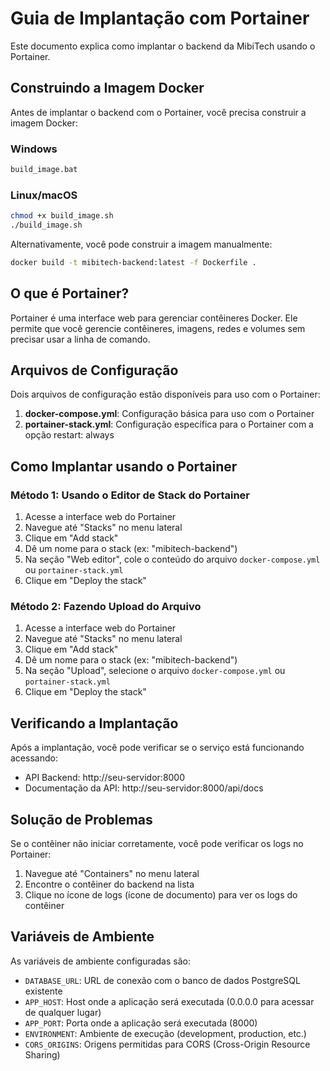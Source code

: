 # Guia de Implantação com Portainer

Este documento explica como implantar o backend da MibiTech usando o Portainer.

## Construindo a Imagem Docker

Antes de implantar o backend com o Portainer, você precisa construir a imagem Docker:

### Windows
```bash
build_image.bat
```

### Linux/macOS
```bash
chmod +x build_image.sh
./build_image.sh
```

Alternativamente, você pode construir a imagem manualmente:
```bash
docker build -t mibitech-backend:latest -f Dockerfile .
```

## O que é Portainer?

Portainer é uma interface web para gerenciar contêineres Docker. Ele permite que você gerencie contêineres, imagens, redes e volumes sem precisar usar a linha de comando.

## Arquivos de Configuração

Dois arquivos de configuração estão disponíveis para uso com o Portainer:

1. **docker-compose.yml**: Configuração básica para uso com o Portainer
2. **portainer-stack.yml**: Configuração específica para o Portainer com a opção restart: always

## Como Implantar usando o Portainer

### Método 1: Usando o Editor de Stack do Portainer

1. Acesse a interface web do Portainer
2. Navegue até "Stacks" no menu lateral
3. Clique em "Add stack"
4. Dê um nome para o stack (ex: "mibitech-backend")
5. Na seção "Web editor", cole o conteúdo do arquivo `docker-compose.yml` ou `portainer-stack.yml`
6. Clique em "Deploy the stack"

### Método 2: Fazendo Upload do Arquivo

1. Acesse a interface web do Portainer
2. Navegue até "Stacks" no menu lateral
3. Clique em "Add stack"
4. Dê um nome para o stack (ex: "mibitech-backend")
5. Na seção "Upload", selecione o arquivo `docker-compose.yml` ou `portainer-stack.yml`
6. Clique em "Deploy the stack"

## Verificando a Implantação

Após a implantação, você pode verificar se o serviço está funcionando acessando:

- API Backend: http://seu-servidor:8000
- Documentação da API: http://seu-servidor:8000/api/docs

## Solução de Problemas

Se o contêiner não iniciar corretamente, você pode verificar os logs no Portainer:

1. Navegue até "Containers" no menu lateral
2. Encontre o contêiner do backend na lista
3. Clique no ícone de logs (ícone de documento) para ver os logs do contêiner

## Variáveis de Ambiente

As variáveis de ambiente configuradas são:

- `DATABASE_URL`: URL de conexão com o banco de dados PostgreSQL existente
- `APP_HOST`: Host onde a aplicação será executada (0.0.0.0 para acessar de qualquer lugar)
- `APP_PORT`: Porta onde a aplicação será executada (8000)
- `ENVIRONMENT`: Ambiente de execução (development, production, etc.)
- `CORS_ORIGINS`: Origens permitidas para CORS (Cross-Origin Resource Sharing)